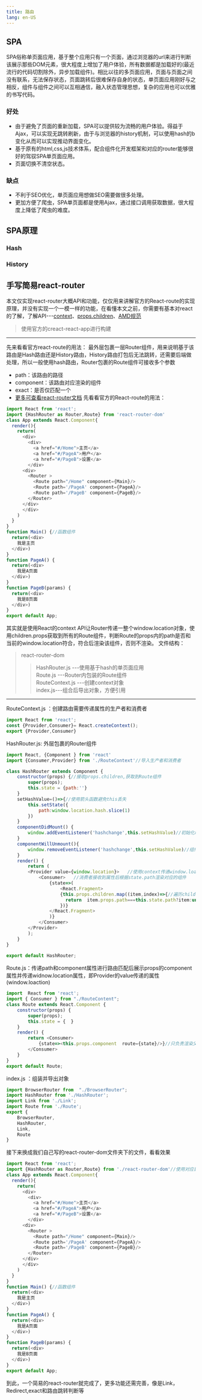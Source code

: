 ```yaml
---
title: 路由
lang: en-US
---
```

## SPA
SPA俗称单页面应用，基于整个应用只有一个页面，通过浏览器的url来进行判断该展示那些DOM元素，很大程度上增加了用户体验，所有数据都是加载好的(最近流行的代码切割除外，异步加载组件)。相比以往的多页面应用，页面与页面之间没有联系，无法保存状态，页面跳转后很难保存自身的状态，单页面应用刚好与之相反，组件与组件之间可以互相通信，融入状态管理思想，复杂的应用也可以优雅的书写代码。
### 好处
* 由于避免了页面的重新加载，SPA可以提供较为流畅的用户体验。得益于Ajax，可以实现无跳转刷新，由于与浏览器的history机制，可以使用hash的b变化从而可以实现推动界面变化。
* 基于原有的html,css,js技术体系，配合组件化开发框架和对应的router能够很好的驾驭SPA单页面应用。
* 页面切换不清空状态。
### 缺点
* 不利于SEO优化，单页面应用想做SEO需要做很多处理。
* 更加方便了爬虫，SPA单页面都是使用Ajax，通过接口调用获取数据，很大程度上降低了爬虫的难度。


## SPA原理
### Hash
### History
## 手写简易react-router 
本文仅实现react-router大概API和功能，仅仅用来讲解官方的React-route的实现原理，并没有实现一个一模一样的功能，在看懂本文之前，你需要有基本对react的了解，了解API---[context](https://jeryqwq.github.io/React.html#context)、[props.children](https://reactjs.org/docs/glossary.html#propschildren)、[AMD规范](https://jeryqwq.github.io/Base/CMDAMD.html#cmd规范)

>使用官方的creact-react-app进行构建<br/>
---
先来看看官方react-route的用法：
最外层包裹一层Router组件，用来说明基于该路由是Hash路由还是History路由，History路由打包后无法跳转，还需要后端做处理，所以一般使用hash路由，Router包裹的Route组件可接收多个参数
* path：该路由的路径
* component：该路由对应渲染的组件
* exact：是否仅匹配一个
* [更多可查看react-router文档](https://reacttraining.com/react-router/web/guides/quick-start)
先看看官方的React-route的用法：
```js
import React from 'react';
import {HashRouter as Router,Route} from 'react-router-dom'
class App extends React.Component{
  render(){
    return(
      <div>
        <div>
          <a href="#/Home">主页</a>
          <a href="#/PageA">用户</a>
          <a href="#/PageB">设置</a>
        </div>
      <div>
        <Router >
          <Route path="/Home" component={Main}/>
          <Route path='/PageA' component={PageA}/>
          <Route path='/PageB' component={PageB}/>
        </Router>
      </div>
      </div>
    )
  }
}
function Main() {//函数组件
  return(<div>
    我是主页
  </div>)
}
function PageA() {
  return(<div>
    我是A页面
  </div>)
}
function PageB(params) {
  return(<div>
    我是B页面
  </div>)
}
export default App;
```
其实就是使用React的context API让Router传递一整个window.location对象，使用children.props获取到所有的Route组件，判断Route的props内的path是否和当前的window.location符合，符合后渲染该组件，否则不渲染。
文件结构：
> react-router-dom
>> HashRouter.js      ---使用基于hash的单页面应用 <br>
>> Route.js     ---Router内包装的Route组件<br>
>> RouteContext.js    ---创建context对象<br>
>> index.js---组合后导出对象，方便引用<br>
----
RouteContext.js ：创建路由需要传递属性的生产者和消费者
```js
import React from 'react';
const {Provider,Consumer}= React.createContext();
export {Provider,Consumer}
```
HashRouter.js: 外层包裹的Router组件
```js
import React, {Component } from 'react'
import {Consumer,Provider} from './RouteContext'//导入生产者和消费者

class HashRouter extends Component {
    constructor(props) {//接收props.children,获取到Route组件
        super(props);
        this.state = {path:''}
    }
    setHashValue=()=>{//使用箭头函数避免this丢失
        this.setState({
            path:window.location.hash.slice(1)
        })
    }
    componentDidMount() {
        window.addEventListener('hashchange',this.setHashValue)//初始化时监听路由变化，给path赋值
    }
    componentWillUnmount(){
        window.removeEventListener('hashchange',this.setHashValue)//组件卸载后移除监听事件
    }
    render() { 
        return (
        <Provider value={window.location}>   //使用context传递window.loaction属性
            <Consumer>   //消费者接收到属性后根据state.path渲染对应的组件
                {state=>(
                    <React.Fragment>
                    {this.props.children.map((item,index)=>{//遍历childern，判断是否该渲染
                      return  item.props.path===this.state.path?item:undefined
                    })}
                </React.Fragment>
                )}
            </Consumer>
        </Provider>
        );
    }
}
 
export default HashRouter;
```
Route.js：传递path和component属性进行路由匹配后展示props的component属性并传递widnow.location属性，即Provider的value传递的属性(window.loaction)
```js
import  React from 'react';
import { Consumer } from "./RouteContent";
class Route extends React.Component {
    constructor(props) {
        super(props);
        this.state = {  }
    }
    render() { 
        return <Consumer>
            {state=><this.props.component  route={state}/>}//只负责渲染父级所传递的component并传递路由的信息
        </Consumer>
    }
}
export default Route;
```
index.js ：组装并导出对象
```js
import BrowserRouter from  "./BrowserRouter";
import HashRouter from './HashRouter';
import Link from './Link';
import Route from './Route';
export {
    BrowserRouter,
    HashRouter,
    Link,
    Route
}
```
接下来换成我们自己写的react-router-dom文件夹下的文件，看看效果
```js
import React from 'react';
import {HashRouter as Router,Route} from './react-router-dom'//使用对应目录下的文件导入自己的react-router-dom
class App extends React.Component{
  render(){
    return(
      <div>
        <div>
          <a href="#/Home">主页</a>
          <a href="#/PageA">用户</a>
          <a href="#/PageB">设置</a>
        </div>
      <div>
        <Router >
          <Route path="/Home" component={Main}/>
          <Route path='/PageA' component={PageA}/>
          <Route path='/PageB' component={PageB}/>
        </Router>
      </div>
      </div>
    )
  }
}
function Main() {//函数组件
  return(<div>
    我是主页
  </div>)
}
function PageA() {
  return(<div>
    我是A页面
  </div>)
}
function PageB(params) {
  return(<div>
    我是B页面
  </div>)
}
export default App;
```
到此，一个简易的react-router就完成了，更多功能还需完善，像是Link，Redirect,exact和路由跳转判断等